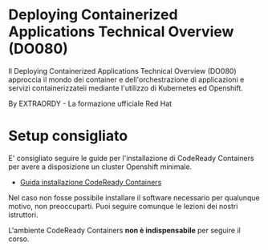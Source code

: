 # Deploying Containerized Applications Technical Overview (DO080)

Il Deploying Containerized Applications Technical Overview (DO080) approccia il mondo dei container e dell'orchestrazione di applicazioni e servizi containerizzateìi mediante l'utilizzo di Kubernetes ed Openshift.

By EXTRAORDY - La formazione ufficiale Red Hat

# Setup consigliato

E' consigliato seguire le guide per l'installazione di CodeReady Containers per avere a disposizione un cluster Openshift minimale.

- [Guida installazione CodeReady Containers](guides/crc/README.md)

Nel caso non fosse possibile installare il software necessario per qualunque motivo, non preoccuparti. 
Puoi seguire comunque le lezioni dei nostri istruttori. 

L'ambiente CodeReady Containers **non è indispensabile** per seguire il corso.